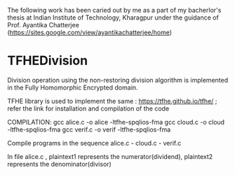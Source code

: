 The following work has been caried out by me as a part of my bacherlor's thesis at Indian Institute of Technology, Kharagpur under the guidance of Prof. Ayantika Chatterjee (https://sites.google.com/view/ayantikachatterjee/home)

# TFHEDivision
Division operation using the non-restoring division algorithm is implemented in the Fully Homomorphic Encrypted domain. 

TFHE library is used to implement the same : https://tfhe.github.io/tfhe/  ; refer the link for installation and compilation of the code

COMPILATION:
gcc alice.c -o alice -ltfhe-spqlios-fma
gcc cloud.c -o cloud -ltfhe-spqlios-fma
gcc verif.c -o verif -ltfhe-spqlios-fma

Compile programs in the sequence alice.c - cloud.c - verif.c

In file alice.c , plaintext1 represents the numerator(dividend), plaintext2 represents the denominator(divisor)
